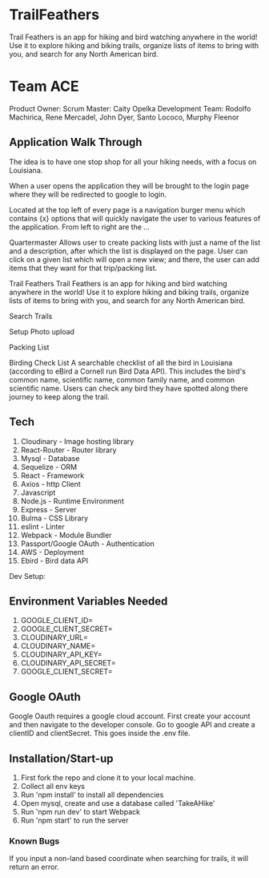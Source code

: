 # TrailFeathers
Trail Feathers is an app for hiking and bird watching anywhere in the world! Use it to explore hiking and biking trails, organize lists of items
to bring with you, and search for any North American bird. 

# Team ACE
Product Owner:
Scrum Master: Caity Opelka
Development Team: Rodolfo Machirica, Rene Mercadel, John Dyer, Santo Lococo, Murphy Fleenor

## Application Walk Through

The idea is to have one stop shop for all your hiking needs, with a focus on Louisiana.

When a user opens the application they will be brought to the login page where they will be redirected to google to login.

Located at the top left of every page is a navigation burger menu which contains {x} options that will quickly navigate the user to various features of the application. From left to right are the ...

Quartermaster
Allows user to create packing lists with just a name of the list and a description, after which the list is displayed on the page.
User can click on a given list which will open a new view; and there, the user can add items that they want for that trip/packing list.

Trail Feathers
Trail Feathers is an app for hiking and bird watching anywhere in the world! Use it to explore hiking and biking trails, organize lists of items
to bring with you, and search for any North American bird. 

Search Trails

Setup Photo upload

Packing List

Birding Check List
A searchable checklist of all the bird in Louisiana (according to eBird a Cornell run Bird Data API). This includes the bird's common name, scientific name, common family name, and common scientific name. Users can check any bird they have spotted along there journey to keep along the trail.

## Tech
1. Cloudinary - Image hosting library
2. React-Router - Router library
3. Mysql - Database
4. Sequelize - ORM
5. React - Framework
6. Axios - http Client
7. Javascript
8. Node.js - Runtime Environment
9. Express - Server
10. Bulma - CSS Library
11. eslint - Linter
12. Webpack - Module Bundler
13. Passport/Google OAuth - Authentication
14. AWS - Deployment
15. Ebird - Bird data API


Dev Setup:
## Environment Variables Needed
1. GOOGLE_CLIENT_ID=
2. GOOGLE_CLIENT_SECRET=
3. CLOUDINARY_URL=
4. CLOUDINARY_NAME=
5. CLOUDINARY_API_KEY=
6. CLOUDINARY_API_SECRET=
7. GOOGLE_CLIENT_SECRET=

## Google OAuth
Google Oauth requires a google cloud account. First create your account and then navigate to the developer console. Go to google API and create a clientID and clientSecret. This goes inside the .env file.

## Installation/Start-up
1. First fork the repo and clone it to your local machine.
2. Collect all env keys
3. Run 'npm install' to install all dependencies
4. Open mysql, create and use a database called 'TakeAHike'
4. Run 'npm run dev' to start Webpack
5. Run 'npm start' to run the server

### Known Bugs
If you input a non-land based coordinate when searching for trails, it will return an error.
